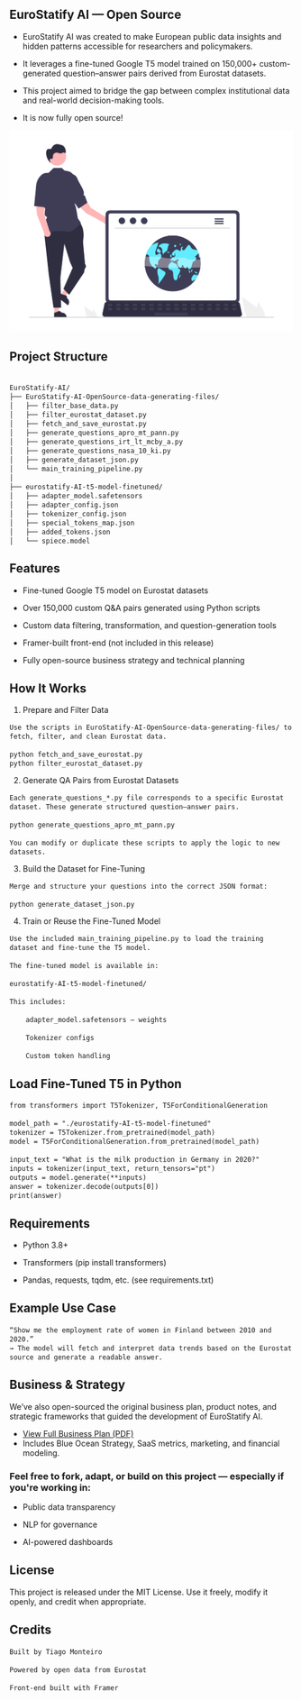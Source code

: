 ## EuroStatify AI — Open Source

- EuroStatify AI was created to make European public data insights and hidden patterns accessible for researchers and policymakers.

- It leverages a fine-tuned Google T5 model trained on 150,000+ custom-generated question–answer pairs derived from Eurostat datasets.

- This project aimed to bridge the gap between complex institutional data and real-world decision-making tools. 

- It is now fully open source!

![EuroStatify AI Screenshot](https://github.com/tiagomonteiro0715/eurostatify-ai/blob/main/image.png)

## Project Structure
```

EuroStatify-AI/
├── EuroStatify-AI-OpenSource-data-generating-files/
│   ├── filter_base_data.py
│   ├── filter_eurostat_dataset.py
│   ├── fetch_and_save_eurostat.py
│   ├── generate_questions_apro_mt_pann.py
│   ├── generate_questions_irt_lt_mcby_a.py
│   ├── generate_questions_nasa_10_ki.py
│   ├── generate_dataset_json.py
│   └── main_training_pipeline.py
│
├── eurostatify-AI-t5-model-finetuned/
│   ├── adapter_model.safetensors
│   ├── adapter_config.json
│   ├── tokenizer_config.json
│   ├── special_tokens_map.json
│   ├── added_tokens.json
│   └── spiece.model

```

## Features

- Fine-tuned Google T5 model on Eurostat datasets

- Over 150,000 custom Q&A pairs generated using Python scripts

- Custom data filtering, transformation, and question-generation tools

- Framer-built front-end (not included in this release)

- Fully open-source business strategy and technical planning

## How It Works


1. Prepare and Filter Data
```
Use the scripts in EuroStatify-AI-OpenSource-data-generating-files/ to fetch, filter, and clean Eurostat data.

python fetch_and_save_eurostat.py
python filter_eurostat_dataset.py
```
2. Generate QA Pairs from Eurostat Datasets
```
Each generate_questions_*.py file corresponds to a specific Eurostat dataset. These generate structured question–answer pairs.

python generate_questions_apro_mt_pann.py

You can modify or duplicate these scripts to apply the logic to new datasets.
```
3. Build the Dataset for Fine-Tuning
```
Merge and structure your questions into the correct JSON format:

python generate_dataset_json.py
```
4. Train or Reuse the Fine-Tuned Model
```
Use the included main_training_pipeline.py to load the training dataset and fine-tune the T5 model.

The fine-tuned model is available in:

eurostatify-AI-t5-model-finetuned/

This includes:

    adapter_model.safetensors — weights

    Tokenizer configs

    Custom token handling
```
## Load Fine-Tuned T5 in Python

```
from transformers import T5Tokenizer, T5ForConditionalGeneration

model_path = "./eurostatify-AI-t5-model-finetuned"
tokenizer = T5Tokenizer.from_pretrained(model_path)
model = T5ForConditionalGeneration.from_pretrained(model_path)

input_text = "What is the milk production in Germany in 2020?"
inputs = tokenizer(input_text, return_tensors="pt")
outputs = model.generate(**inputs)
answer = tokenizer.decode(outputs[0])
print(answer)

```

## Requirements

- Python 3.8+

- Transformers (pip install transformers)

- Pandas, requests, tqdm, etc. (see requirements.txt)

## Example Use Case

    “Show me the employment rate of women in Finland between 2010 and 2020.”
    → The model will fetch and interpret data trends based on the Eurostat source and generate a readable answer.

## Business & Strategy

We’ve also open-sourced the original business plan, product notes, and strategic frameworks that guided the development of EuroStatify AI.

- [View Full Business Plan (PDF)](https://github.com/tiagomonteiro0715/eurostatify-ai/blob/main/EuroStatify-AI-Plans.pdf)
- Includes Blue Ocean Strategy, SaaS metrics, marketing, and financial modeling.

### Feel free to fork, adapt, or build on this project — especially if you're working in:

- Public data transparency

- NLP for governance

- AI-powered dashboards

## License

This project is released under the MIT License.
Use it freely, modify it openly, and credit when appropriate.


## Credits

    Built by Tiago Monteiro

    Powered by open data from Eurostat

    Front-end built with Framer
